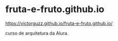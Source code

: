 # fruta-e-fruto.github.io

https://victorguzz.github.io/fruta-e-fruto.github.io/

curso de arquitetura da Alura. 
